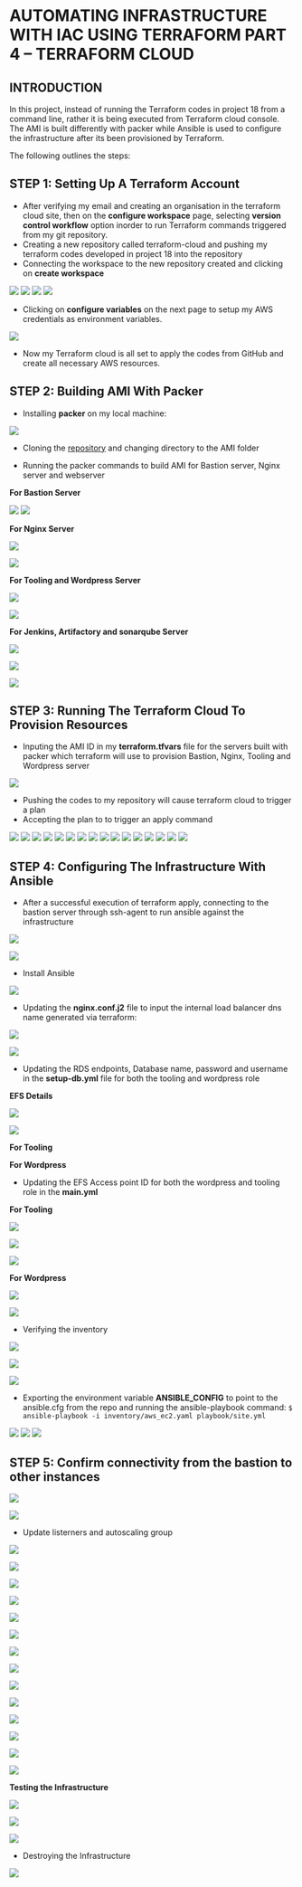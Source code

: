 # AUTOMATING INFRASTRUCTURE WITH IAC USING TERRAFORM PART 4 – TERRAFORM CLOUD
## INTRODUCTION
In this project, instead of running the Terraform codes in project 18 from a command line, rather it is being executed from Terraform cloud console. The AMI is built differently with packer while Ansible is used to configure the infrastructure after its been provisioned by Terraform.

The following outlines the steps:

## STEP 1: Setting Up A Terraform Account

- After verifying my email and creating an organisation in the terraform cloud site, then on the **configure workspace** page, selecting **version control workflow** option inorder to run Terraform commands triggered from my git repository.
- Creating a new repository called terraform-cloud and pushing my terraform codes developed in project 18 into the repository
- Connecting the workspace to the new repository created and clicking on **create workspace**



![](./images/create%20workspace01.png)
![](./images/create%20workspace02.png)
![](./images/create%20workspace03.png)
![](./images/create%20workspace04.png)


- Clicking on **configure variables** on the next page to setup my AWS credentials as environment variables.

![](./images/create%20workspace05.png)

- Now my Terraform cloud is all set to apply the codes from GitHub and create all necessary AWS resources.

## STEP 2: Building AMI With Packer

- Installing **packer** on my local machine:

![](./images/Install%20packer.png)

- Cloning the [repository](https://github.com/darey-devops/PBL-project-19.git) and changing directory to the AMI folder

- Running the packer commands to build AMI for Bastion server, Nginx server and webserver

**For Bastion Server**

![](./images/ami%20created.png)
![](./images/bastion%20ami%20created.png)

**For Nginx Server**

![](./images/creating%20nginx%20ami.png)

![](./images/nginx%20ami%20created.png)

**For Tooling and Wordpress Server**

![](./images/web%20ami%20creating.png)

![](./images/web%20ami%20created.png)

**For Jenkins, Artifactory and sonarqube Server**

![](./images/creating%20ubuntu%20ami.png)

![](./images/ububtu%20ami%20created.png)

![](./images/all%20amis%20created.png)

## STEP 3: Running The Terraform Cloud To Provision Resources

- Inputing the AMI ID in my **terraform.tfvars** file for the servers built with packer which terraform will use to provision Bastion, Nginx, Tooling and Wordpress server

![](./images/update%20terraform%20with%20new%20ami's.png)

- Pushing the codes to my repository will cause terraform cloud to trigger a plan
- Accepting the plan to to trigger an apply command

![](./images/git%20push.png)
![](./images/new%20push%20captured.png)
![](./images/run%20successful.png)
![](./images/confirm%20%26%20apply.png)
![](./images/confirm%20%26%20apply02.png)
![](./images/applying.png)
![](./images/applying02.png)
![](./images/Instances%20created.png)
![](./images/Security%20groups%20creted.png)
![](./images/Load%20balancer%20created.png)
![](./images/S3%20bucket%20created.png)
![](./images/dynamodb%20table%20created.png)
![](./images/VPC%20created.png)
![](./images/Subnets%20created.png)
![](./images/routing%20tables.png)
![](./images/Cert%20created.png)


## STEP 4: Configuring The Infrastructure With Ansible

- After a successful execution of terraform apply, connecting to the bastion server through ssh-agent to run ansible against the infrastructure

![](./images/key.png)

![](./images/key02.png)

- Install Ansible

![](./images/install%20ansible.png)

- Updating the **nginx.conf.j2** file to input the internal load balancer dns name generated via terraform:

![](./images/update%20loadbalancer.png)

![](./images/update%20loadbalancer01.png)

- Updating the RDS endpoints, Database name, password and username in the **setup-db.yml** file for both the tooling and wordpress role

**EFS Details**

![](./images/copy%20rds%20endpoint.png)

![](./images/replace%20tooling%20endpoint.png)




**For Tooling**



**For Wordpress**



- Updating the EFS Access point ID for both the wordpress and tooling role in the **main.yml**

**For Tooling**


![](./images/fstab%20for%20tooling.png)



![](./images/update%20fstab%20for%20tooling.png)

![](./images/update%20file%20system%20for%20tooling.png)

**For Wordpress**

![](./images/efs%20for%20wordpress.png)

![](./images/update%20fstab%20for%20wordpress.png)




- Verifying the inventory

![](./images/update%20roles%20path.png)

![](./images/edit%20config%20path.png)

![](./images/ansible-inventory%20graph.png)

- Exporting the environment variable **ANSIBLE_CONFIG** to point to the ansible.cfg from the repo and running the ansible-playbook command: `$ ansible-playbook -i inventory/aws_ec2.yaml playbook/site.yml`

![](./images/running%20ansible.png)
![](./images/running%20ansible02.png)
![](./images/running%20ansible03.png)

## STEP 5: Confirm connectivity from the bastion to other instances

![](./images/confirm%20ssh%20to%20private%20instance02.png)


![](./images/wordpress%20error%20resolved.png)

- Update listerners and autoscaling group

![](./images/uncomment%20alb.png)

![](./images/uncomment%20listener.png)

![](./images/uncomment%20listener03.png)

![](./images/uncomment%20autoscalling%20attach.png)

![](./images/uncomment%20autoscalling%20attach02.png)

![](./images/uncomment%20autoscalling%20attach04.png)

![](./images/git%20push%20final.png)

![](./images/confirm%20%26%20apply%20for%20listners.png)

![](./images/loadbalancer%20listner%20readded.png)

![](./images/loadbalancer%20listner%20added02.png)

![](./images/wordpress%20targetgroup%20healthcheck.png)

![](./images/tooling%20targetgroup%20helthcheck.png)

![](./images/restart%20nginx%20on%20nginx%20server.png)

![](./images/nginx%20targetgroup%20healthcheck%20healthy.png)

**Testing the Infrastructure**

![](./images/wordpress%20successful.png)

![](./images/tooling%20successful.png)

![](./images/gitlab%20pipelines%20running.png)







- Destroying the Infrastructure

![](./images/destroy%20infrastructure.png)

